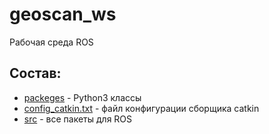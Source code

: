 # geoscan_ws
Рабочая среда ROS

## Состав:
* [packeges](https://github.com/IlyaDanilenko/geoscan_pioneer_max/tree/master/geoscan_ws/packeges) - Python3 классы
* [config_catkin.txt](https://github.com/IlyaDanilenko/geoscan_pioneer_max/blob/master/geoscan_ws/config_catkin.txt) - файл конфигурации сборщика catkin
* [src](https://github.com/IlyaDanilenko/geoscan_pioneer_max/tree/master/geoscan_ws/src) - все пакеты для ROS
